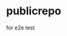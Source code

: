 # publicrepo
for e2e test




























































































































































































































































































































































































































































































































































































































































































































































































































































































































































































































































































































































































































































































































































































































































































































































































































































































































































































































































































































































































































































































































































































































































































































































































































































































































































































